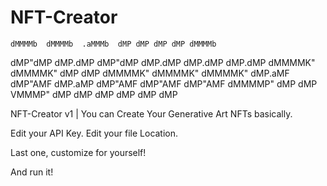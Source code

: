 # NFT-Creator

    dMMMMb  dMMMMb  .aMMMb  dMP dMP dMP dMP dMMMMb
   dMP"dMP dMP.dMP dMP"dMP dMP.dMP dMP.dMP dMP.dMP
  dMMMMK" dMMMMK" dMP dMP dMMMMK" dMMMMK" dMMMMK"
 dMP.aMF dMP"AMF dMP.aMP dMP"AMF dMP"AMF dMP"AMF
dMMMMP" dMP dMP  VMMMP" dMP dMP dMP dMP dMP dMP



NFT-Creator v1 | You can Create Your Generative Art NFTs basically.

Edit your API Key.
Edit your file Location.

Last one, customize for yourself!

And run it!

